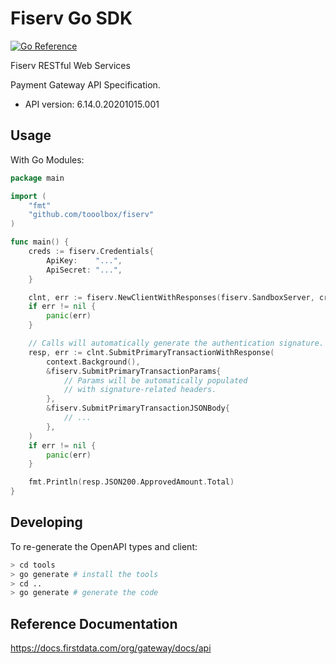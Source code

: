 # Fiserv Go SDK

[![Go Reference](https://pkg.go.dev/badge/github.com/tooolbox/fiserv.svg)](https://pkg.go.dev/github.com/tooolbox/fiserv)

Fiserv RESTful Web Services

Payment Gateway API Specification.
- API version: 6.14.0.20201015.001

## Usage

With Go Modules: 

```go
package main

import (
    "fmt"
    "github.com/tooolbox/fiserv"
)

func main() {
    creds := fiserv.Credentials{
        ApiKey:    "...",
        ApiSecret: "...",
    }

    clnt, err := fiserv.NewClientWithResponses(fiserv.SandboxServer, creds)
    if err != nil {
        panic(err)
    }

    // Calls will automatically generate the authentication signature.
    resp, err := clnt.SubmitPrimaryTransactionWithResponse(
        context.Background(),
        &fiserv.SubmitPrimaryTransactionParams{
            // Params will be automatically populated
            // with signature-related headers.
        },
        &fiserv.SubmitPrimaryTransactionJSONBody{
            // ...
        },
    )
    if err != nil {
        panic(err)
    }

    fmt.Println(resp.JSON200.ApprovedAmount.Total)
}
```

## Developing

To re-generate the OpenAPI types and client:

```sh
> cd tools
> go generate # install the tools
> cd ..
> go generate # generate the code
```

## Reference Documentation

https://docs.firstdata.com/org/gateway/docs/api
